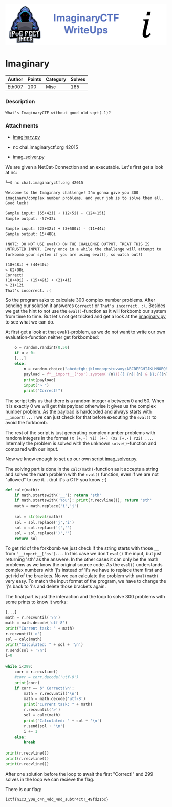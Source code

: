 ![ImaginaryCTF](../../banner.png)

# Imaginary

|Author|Points|Category|Solves|
|---|---|---|---|
|Eth007|100|Misc|185|

### Description

```
What's ImaginaryCTF without good old sqrt(-1)?
```

### Attachments

* [imaginary.py](imaginary.py)
* nc chal.imaginaryctf.org 42015

* [imag_solver.py](imag_solver.py)

We are given a NetCat-Connection and an executable. Let's first get a look at nc:
```
└─$ nc chal.imaginaryctf.org 42015

Welcome to the Imaginary challenge! I'm gonna give you 300 imaginary/complex number problems, and your job is to solve them all. Good luck!

Sample input: (55+42i) + (12+5i) - (124+15i)
Sample output: -57+32i

Sample input: (23+32i) + (3+500i) - (11+44i)
Sample output: 15+488i

(NOTE: DO NOT USE eval() ON THE CHALLENGE OUTPUT. TREAT THIS IS UNTRUSTED INPUT. Every once in a while the challenge will attempt to forkbomb your system if you are using eval(), so watch out!)

(18+48i) + (44+40i)
> 62+88i 
Correct!
(18+40i) - (15+49i) + (21+4i)
> 21+12i
That's incorrect. :(

```
So the program asks to calculate 300 complex number problems. After sending our solution it answeres `Correct!` or `That's incorrect. :(`. Besides we get the hint to not use the `eval()`-function as it will forkbomb our system from time to time. But let's not get tricked and get a look at the [imaginary.py](imaginary.py) to see what we can do.

At first get a look at that eval()-problem, as we do not want to write our own evaluation-function neither get forkbombed:
```py
	o = random.randint(0,50)
	if o > 0:
    [...]
	else:
		n = random.choice("abcdefghijklmnopqrstuvwxyzABCDEFGHIJKLMNOPQRSTUVWXYZ")
		payload = f"__import__['os'].system('{n}(){{ {n}|{n} & }};{{{n}}}')"
		print(payload)
		input("> ")
		print("Correct!")
```
The script tells us that there is a random integer `o` between 0 and 50. When it is exactly 0 we will get this payload otherwise it gives us the complex number problem.
As the payload is hardcoded and always starts with `__import[...]` we can just check for that before executing the `eval()` to avoid the forkbomb.

The rest of the script is just generating complex number problems with random integers in the format `(X [+,-] Yi) [+-] (X2 [+,-] Y2i) ...`. Internally the problem is solved with the unknown `solve()`-function and compared with our input.

Now we know enough to set up our own script [imag_solver.py](imag_solver.py).

The solving part is done in the `calc(math)`-function as it accepts a string and solves the math problem with the `eval()` function, even if we are not "allowed" to use it... (but it's a CTF you know ;-) 
```py
def calc(math):
	if math.startswith('__'): return 'sth'
	if math.startswith('You'): print(r.recvline()); return 'sth'
	math = math.replace('i','j')
	
	sol = str(eval(math))
	sol = sol.replace('j','i')
	sol = sol.replace('(','')
	sol = sol.replace(')','')
	return sol
```
To get rid of the forkbomb we just check if the string starts with those `__` from `"__import__['os']...`. In this case we don't `eval()` the input, but just returning 'sth' as the answere. In the other cases it can only be the math problems as we know the original source code. As the `eval()` understands complex numbers with 'j's instead of 'i's we have to replace them first and get rid of the brackets. No we can calculate the problem with `eval(math)` very easy. To match the input format of the program, we have to change the 'j's back to 'i's and delete those brackets again.

The final part is just the interaction and the loop to solve 300 problems with some prints to know it works:

```py
[...]
math = r.recvuntil('\n')
math = math.decode('utf-8')
print("Current task: " + math)
r.recvuntil('>')
sol = calc(math)
print("Calculated: " + sol + '\n')
r.send(sol + '\n')
i=0

while i<299:
	corr = r.recvline()
	#corr = corr.decode('utf-8')
	print(corr)
	if corr == b' Correct!\n':
		math = r.recvuntil('\n')
		math = math.decode('utf-8')
		print("Current task: " + math)
		r.recvuntil('>')
		sol = calc(math)
		print("Calculated: " + sol + '\n')
		r.send(sol + '\n')
		i += 1
	else:
  		break

print(r.recvline())
print(r.recvline())
print(r.recvline())

```
After one solution before the loop to await the first "Correct!" and 299 solves in the loop we can recieve the flag.

There is our flag:
```
ictf{n1c3_y0u_c4n_4dd_4nd_subtr4ct!_49fd21bc}
```
